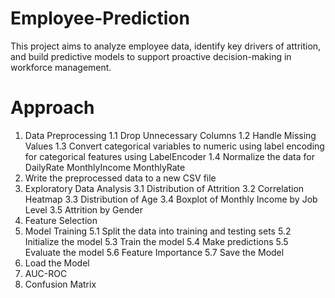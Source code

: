 # Employee-Prediction
This project aims to analyze employee data, identify key drivers of attrition, and build predictive models to support proactive decision-making in workforce management.

# Approach

1. Data Preprocessing
    1.1 Drop Unnecessary Columns
    1.2 Handle Missing Values
    1.3 Convert categorical variables to numeric using label encoding for categorical features using LabelEncoder
    1.4 Normalize the data for DailyRate MonthlyIncome MonthlyRate
2. Write the preprocessed data to a new CSV file
3. Exploratory Data Analysis
     3.1 Distribution of Attrition
     3.2 Correlation Heatmap
     3.3 Distribution of Age
     3.4 Boxplot of Monthly Income by Job Level
     3.5 Attrition by Gender
4. Feature Selection
5. Model Training
     5.1 Split the data into training and testing sets
     5.2 Initialize the model
     5.3 Train the model
     5.4 Make predictions
     5.5 Evaluate the model
     5.6 Feature Importance
     5.7 Save the Model
6. Load the Model
7. AUC-ROC
8. Confusion Matrix
    
